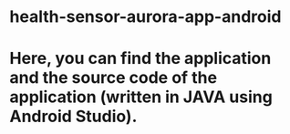 # health-sensor-aurora-app-android
# Here, you can find the application and the source code of the application (written in JAVA using Android Studio).
